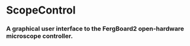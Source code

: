 # ScopeControl

### A graphical user interface to the FergBoard2 open-hardware microscope controller.
